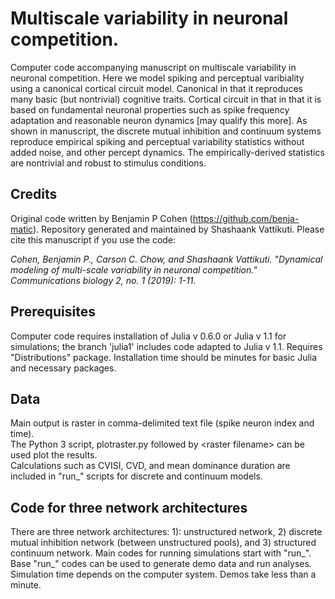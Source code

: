 # Multiscale variability in neuronal competition.

Computer code accompanying manuscript on multiscale variability in neuronal competition. Here we model spiking and perceptual varibiality using a canonical cortical circuit model. Canonical in that it reproduces many basic (but nontrivial) cognitive traits. Cortical circuit in that in that it is based on fundamental neuronal properties such as spike frequency adaptation and reasonable neuron dynamics [may qualify this more]. As shown in manuscript, the discrete mutual inhibition and continuum systems reproduce empirical spiking and perceptual variability statistics without added noise, and other percept dynamics. The empirically-derived statistics are nontrivial and robust to stimulus conditions.

## Credits

Original code written by Benjamin P Cohen (<url>https://github.com/benja-matic</url>). Repository generated and maintained by Shashaank Vattikuti. Please cite this manuscript if you use the code:

<i>Cohen, Benjamin P., Carson C. Chow, and Shashaank Vattikuti. "Dynamical modeling of multi-scale variability in neuronal competition." Communications biology 2, no. 1 (2019): 1-11.</i>

## Prerequisites

Computer code requires installation of Julia v 0.6.0 or Julia v 1.1 for simulations; the branch 'julia1' includes code adapted to Julia v 1.1. Requires "Distributions" package. Installation time should be minutes for basic Julia and necessary packages.

## Data

Main output is raster in comma-delimited text file (spike neuron index and time).<br>
The Python 3 script, plotraster.py followed by &lt;raster filename&gt; can be used plot the results.<br>
Calculations such as CVISI, CVD, and mean dominance duration are included in "run_" scripts for discrete and continuum models.   

## Code for three network architectures

There are three network architectures: 1): unstructured network, 2) discrete mutual inhibition network (between unstructured pools), and 3) structured continuum network. Main codes for running simulations start with "run_". Base "run_" codes can be used to generate demo data and run analyses. Simulation time depends on the computer system. Demos take less than a minute.

<!--What things you need to install the software and how to install them -->
